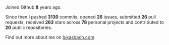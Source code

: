 Joined Github **8** years ago.

Since then I pushed **3130** commits, opened **26** issues, submitted **26** pull requests, received **263** stars across **78** personal projects and contributed to **20** public repositories.

Find out more about me on [lukasbach.com](https://lukasbach.com)
